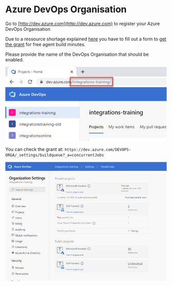 # Azure DevOps Organisation

Go to [http://dev.azure.com](http://dev.azure.com) to register your Azure DevOps Organisation

Due to a ressource shortage explained [here](https://docs.microsoft.com/en-us/azure/devops/pipelines/licensing/concurrent-jobs?view=azure-devops&tabs=ms-hosted) you have to fill out a form to [get the grant](https://aka.ms/azpipelines-parallelism-request) for free agent build minutes.

Please provide the name of the DevOps Organisation that should be enabled.

![devops](_images/devops.png)

You can check the grant at: `https://dev.azure.com/DEVOPS-ORGA/_settings/buildqueue?_a=concurrentJobs`

![free-jobs](_images/free-jobs.png)